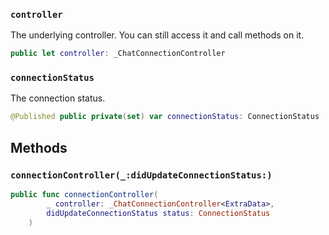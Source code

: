 
### `controller`

The underlying controller. You can still access it and call methods on it.

``` swift
public let controller: _ChatConnectionController
```

### `connectionStatus`

The connection status.

``` swift
@Published public private(set) var connectionStatus: ConnectionStatus
```

## Methods

### `connectionController(_:didUpdateConnectionStatus:)`

``` swift
public func connectionController(
        _ controller: _ChatConnectionController<ExtraData>,
        didUpdateConnectionStatus status: ConnectionStatus
    ) 
